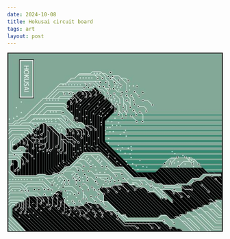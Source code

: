 ```yaml
---
date: 2024-10-08
title: Hokusai circuit board
tags: art
layout: post
---
```


![hokusai-circuit.jpg](https://raw.githubusercontent.com/muneer78/muneer78.github.io/master/images/hokusai-circuit.jpg)
